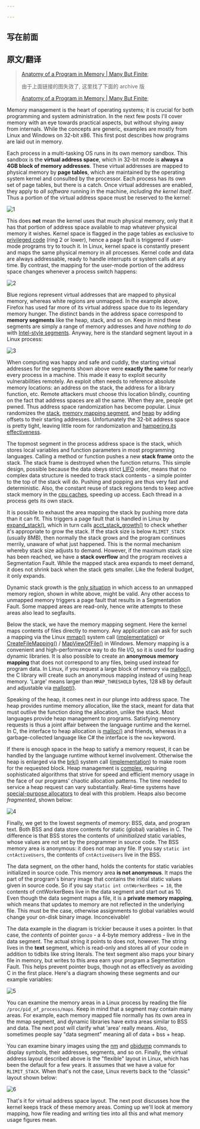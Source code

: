```yaml
---

---
```


## 写在前面





## 原文/翻译

>   [Anatomy of a Program in Memory \| Many But Finite](https://manybutfinite.com/post/anatomy-of-a-program-in-memory/);
>
>   由于上面链接的图失效了, 这里找了下面的 archive 版
>
>   [Anatomy of a Program in Memory \| Many But Finite](https://archive.ph/JMVaO);



Memory management is the heart of operating systems; it is crucial for both programming and system administration. In the next few posts I'll cover memory with an eye towards practical aspects, but without shying away from internals. While the concepts are generic, examples are mostly from Linux and Windows on 32-bit x86. This first post describes how programs are laid out in memory.

Each process in a multi-tasking OS runs in its own memory sandbox. This sandbox is the **virtual address space**, which in 32-bit mode is **always a 4GB block of memory addresses**. These virtual addresses are mapped to physical memory by **page tables**, which are maintained by the operating system kernel and consulted by the processor. Each process has its own set of page tables, but there is a catch. Once virtual addresses are enabled, they apply to *all software* running in the machine, *including the kernel itself*. Thus a portion of the virtual address space must be reserved to the kernel:

![1](https://cdn.jsdelivr.net/gh/zorchp/blogimage/1.png)

This does **not** mean the kernel uses that much physical memory, only that it has that portion of address space available to map whatever physical memory it wishes. Kernel space is flagged in the page tables as exclusive to [privileged code](https://archive.ph/o/JMVaO/duartes.org/gustavo/blog/post/cpu-rings-privilege-and-protection) (ring 2 or lower), hence a page fault is triggered if user-mode programs try to touch it. In Linux, kernel space is constantly present and maps the same physical memory in all processes. Kernel code and data are always addressable, ready to handle interrupts or system calls at any time. By contrast, the mapping for the user-mode portion of the address space changes whenever a process switch happens:

![2](https://cdn.jsdelivr.net/gh/zorchp/blogimage/2.png)

Blue regions represent virtual addresses that are mapped to physical memory, whereas white regions are unmapped. In the example above, Firefox has used far more of its virtual address space due to its legendary memory hunger. The distinct bands in the address space correspond to **memory segments** like the heap, stack, and so on. Keep in mind these segments are simply a range of memory addresses and *have nothing to do* with [Intel-style segments](https://archive.ph/o/JMVaO/duartes.org/gustavo/blog/post/memory-translation-and-segmentation). Anyway, here is the standard segment layout in a Linux process:

![3](https://cdn.jsdelivr.net/gh/zorchp/blogimage/3.png)

When computing was happy and safe and cuddly, the starting virtual addresses for the segments shown above were **exactly the same** for nearly every process in a machine. This made it easy to exploit security vulnerabilities remotely. An exploit often needs to reference absolute memory locations: an address on the stack, the address for a library function, etc. Remote attackers must choose this location blindly, counting on the fact that address spaces are all the same. When they are, people get pwned. Thus address space randomization has become popular. Linux randomizes the [stack](https://archive.ph/o/JMVaO/lxr.linux.no/linux+v2.6.28.1/fs/binfmt_elf.c%23L542), [memory mapping segment](https://archive.ph/o/JMVaO/lxr.linux.no/linux+v2.6.28.1/arch/x86/mm/mmap.c%23L84), and [heap](https://archive.ph/o/JMVaO/lxr.linux.no/linux+v2.6.28.1/arch/x86/kernel/process_32.c%23L729) by adding offsets to their starting addresses. Unfortunately the 32-bit address space is pretty tight, leaving little room for randomization and [hampering its effectiveness](https://archive.ph/o/JMVaO/www.stanford.edu/~blp/papers/asrandom.pdf).

The topmost segment in the process address space is the stack, which stores local variables and function parameters in most programming languages. Calling a method or function pushes a new **stack frame** onto the stack. The stack frame is destroyed when the function returns. This simple design, possible because the data obeys strict [LIFO](https://archive.ph/o/JMVaO/en.wikipedia.org/wiki/Lifo) order, means that no complex data structure is needed to track stack contents - a simple pointer to the top of the stack will do. Pushing and popping are thus very fast and deterministic. Also, the constant reuse of stack regions tends to keep active stack memory in the [cpu caches](https://archive.ph/o/JMVaO/duartes.org/gustavo/blog/post/intel-cpu-caches), speeding up access. Each thread in a process gets its own stack.

It is possible to exhaust the area mapping the stack by pushing more data than it can fit. This triggers a page fault that is handled in Linux by [expand_stack()](https://archive.ph/o/JMVaO/lxr.linux.no/linux+v2.6.28/mm/mmap.c%23L1716), which in turn calls [acct_stack_growth()](https://archive.ph/o/JMVaO/lxr.linux.no/linux+v2.6.28/mm/mmap.c%23L1544) to check whether it's appropriate to grow the stack. If the stack size is below `RLIMIT_STACK` (usually 8MB), then normally the stack grows and the program continues merrily, unaware of what just happened. This is the normal mechanism whereby stack size adjusts to demand. However, if the maximum stack size has been reached, we have a **stack overflow** and the program receives a Segmentation Fault. While the mapped stack area expands to meet demand, it does not shrink back when the stack gets smaller. Like the federal budget, it only expands.

Dynamic stack growth is the [only situation](https://archive.ph/o/JMVaO/lxr.linux.no/linux+v2.6.28.1/arch/x86/mm/fault.c%23L692) in which access to an unmapped memory region, shown in white above, might be valid. Any other access to unmapped memory triggers a page fault that results in a Segmentation Fault. Some mapped areas are read-only, hence write attempts to these areas also lead to segfaults.

Below the stack, we have the memory mapping segment. Here the kernel maps contents of files directly to memory. Any application can ask for such a mapping via the Linux [mmap()](https://archive.ph/o/JMVaO/www.kernel.org/doc/man-pages/online/pages/man2/mmap.2.html) system call ([implementation](https://archive.ph/o/JMVaO/lxr.linux.no/linux+v2.6.28.1/arch/x86/kernel/sys_i386_32.c%23L27)) or [CreateFileMapping()](https://archive.ph/o/JMVaO/msdn.microsoft.com/en-us/library/aa366537(VS.85).aspx) / [MapViewOfFile()](https://archive.ph/o/JMVaO/msdn.microsoft.com/en-us/library/aa366761(VS.85).aspx) in Windows. Memory mapping is a convenient and high-performance way to do file I/O, so it is used for loading dynamic libraries. It is also possible to create an **anonymous memory mapping** that does not correspond to any files, being used instead for program data. In Linux, if you request a large block of memory via [malloc()](https://archive.ph/o/JMVaO/www.kernel.org/doc/man-pages/online/pages/man3/malloc.3.html), the C library will create such an anonymous mapping instead of using heap memory. 'Large' means larger than `MMAP_THRESHOLD` bytes, 128 kB by default and adjustable via [mallopt()](https://archive.ph/o/JMVaO/www.kernel.org/doc/man-pages/online/pages/man3/undocumented.3.html).

Speaking of the heap, it comes next in our plunge into address space. The heap provides runtime memory allocation, like the stack, meant for data that must outlive the function doing the allocation, unlike the stack. Most languages provide heap management to programs. Satisfying memory requests is thus a joint affair between the language runtime and the kernel. In C, the interface to heap allocation is [malloc()](https://archive.ph/o/JMVaO/www.kernel.org/doc/man-pages/online/pages/man3/malloc.3.html) and friends, whereas in a garbage-collected language like C# the interface is the `new` keyword.

If there is enough space in the heap to satisfy a memory request, it can be handled by the language runtime without kernel involvement. Otherwise the heap is enlarged via the [brk()](https://archive.ph/o/JMVaO/www.kernel.org/doc/man-pages/online/pages/man2/brk.2.html) system call ([implementation](https://archive.ph/o/JMVaO/lxr.linux.no/linux+v2.6.28.1/mm/mmap.c%23L248)) to make room for the requested block. Heap management is [complex](https://archive.ph/o/JMVaO/g.oswego.edu/dl/html/malloc.html), requiring sophisticated algorithms that strive for speed and efficient memory usage in the face of our programs' chaotic allocation patterns. The time needed to service a heap request can vary substantially. Real-time systems have [special-purpose allocators](https://archive.ph/o/JMVaO/rtportal.upv.es/rtmalloc/) to deal with this problem. Heaps also become *fragmented*, shown below:

![4](https://cdn.jsdelivr.net/gh/zorchp/blogimage/4.png)

Finally, we get to the lowest segments of memory: BSS, data, and program text. Both BSS and data store contents for static (global) variables in C. The difference is that BSS stores the contents of *uninitialized* static variables, whose values are not set by the programmer in source code. The BSS memory area is anonymous: it does not map any file. If you say `static int cntActiveUsers`, the contents of `cntActiveUsers` live in the BSS.

The data segment, on the other hand, holds the contents for static variables initialized in source code. This memory area **is not anonymous**. It maps the part of the program's binary image that contains the initial static values given in source code. So if you say `static int cntWorkerBees = 10`, the contents of cntWorkerBees live in the data segment and start out as 10. Even though the data segment maps a file, it is a **private memory mapping**, which means that updates to memory are not reflected in the underlying file. This must be the case, otherwise assignments to global variables would change your on-disk binary image. Inconceivable!

The data example in the diagram is trickier because it uses a pointer. In that case, the *contents* of pointer `gonzo` - a 4-byte memory address - live in the data segment. The actual string it points to does not, however. The string lives in the **text** segment, which is read-only and stores all of your code in addition to tidbits like string literals. The text segment also maps your binary file in memory, but writes to this area earn your program a Segmentation Fault. This helps prevent pointer bugs, though not as effectively as avoiding C in the first place. Here's a diagram showing these segments and our example variables:

![5](https://cdn.jsdelivr.net/gh/zorchp/blogimage/5.png)

You can examine the memory areas in a Linux process by reading the file `/proc/pid_of_process/maps`. Keep in mind that a segment may contain many areas. For example, each memory mapped file normally has its own area in the mmap segment, and dynamic libraries have extra areas similar to BSS and data. The next post will clarify what 'area' really means. Also, sometimes people say "data segment" meaning all of data + bss + heap.

You can examine binary images using the [nm](https://archive.ph/o/JMVaO/manpages.ubuntu.com/manpages/intrepid/en/man1/nm.1.html) and [objdump](https://archive.ph/o/JMVaO/manpages.ubuntu.com/manpages/intrepid/en/man1/objdump.1.html) commands to display symbols, their addresses, segments, and so on. Finally, the virtual address layout described above is the "flexible" layout in Linux, which has been the default for a few years. It assumes that we have a value for `RLIMIT_STACK`. When that's not the case, Linux reverts back to the "classic" layout shown below:

![6](https://cdn.jsdelivr.net/gh/zorchp/blogimage/6.png)

That's it for virtual address space layout. The next post discusses how the kernel keeps track of these memory areas. Coming up we'll look at memory mapping, how file reading and writing ties into all this and what memory usage figures mean.




